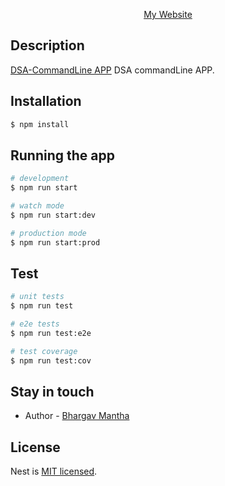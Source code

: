 <p align="center">
  <a href="http://bhargavmantha.dev/" target="blank">My Website</a>
</p>

## Description

[DSA-CommandLine APP](https://github.com/BhargavMantha/dsa) DSA commandLine APP.

## Installation

```bash
$ npm install
```

## Running the app

```bash
# development
$ npm run start

# watch mode
$ npm run start:dev

# production mode
$ npm run start:prod
```

## Test

```bash
# unit tests
$ npm run test

# e2e tests
$ npm run test:e2e

# test coverage
$ npm run test:cov
```

## Stay in touch

- Author - [Bhargav Mantha](https://bhargavmantha.dev)

## License

Nest is [MIT licensed](LICENSE).
